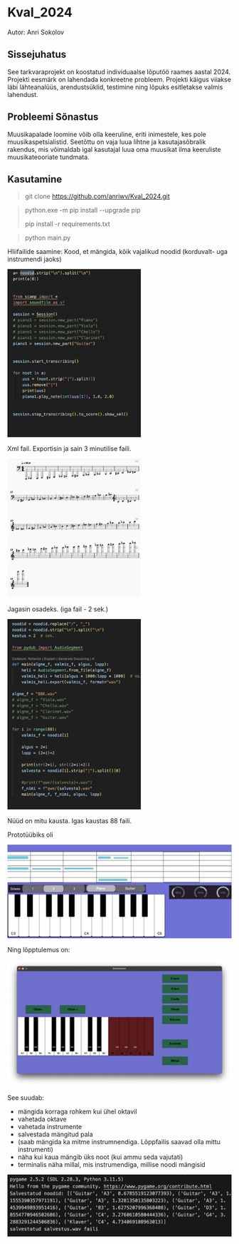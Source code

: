 # Kval_2024
Autor: Anri Sokolov

## Sissejuhatus
 See tarkvaraprojekt on koostatud individuaalse lõputöö raames aastal 2024. Projekti eesmärk on lahendada konkreetne probleem. Projekti käigus viiakse läbi lähteanalüüs, arendustsüklid, testimine ning lõpuks esitletakse valmis lahendust.


 ## Probleemi Sõnastus

Muusikapalade loomine võib olla keeruline, eriti inimestele, kes pole muusikaspetsialistid. Seetõttu on vaja luua lihtne ja kasutajasõbralik rakendus, mis võimaldab igal kasutajal luua oma muusikat ilma keeruliste muusikateooriate tundmata.


## Kasutamine
> git clone https://github.com/anriwv/Kval_2024.git

> python.exe -m pip install --upgrade pip
> 
> pip install -r requirements.txt

> python main.py



Hliifailide saamine:
Kood, et mängida, kõik vajalikud noodid (korduvalt- uga instrumendi jaoks)

<img src="https://github.com/anriwv/Kval_2024/raw/main/scr/3min.png" alt="3min" width="300">


Xml fail. Exportisin ja sain 3 minutilise faili.

<img src="https://github.com/anriwv/Kval_2024/raw/main/scr/Klaver.png" alt="Klaver" width="300">


Jagasin osadeks. (iga fail - 2 sek.)

<img src="https://github.com/anriwv/Kval_2024/raw/main/scr/valmistamine.png" alt="valmistamine" width="300">



Nüüd on mitu kausta. Igas kaustas 88 faili.


Prototüübiks oli

<img src="https://github.com/anriwv/Kval_2024/raw/main/scr/prototype.png" alt="prototype" width="600">



Ning lõpptulemus on:

<img src="https://github.com/anriwv/Kval_2024/raw/main/scr/Final.png" alt="Final" width="600">



See suudab:
- mängida korraga rohkem kui ühel oktavil
- vahetada oktave
- vahetada instrumente
- salvestada mängitud pala
- (saab mängida ka mitme instrumnendiga. Lõppfailis saavad olla mittu instrumenti)
- näha  kui kaua mängib üks noot (kui ammu seda vajutati)
- terminalis näha millal, mis instrumendiga, millise noodi mängisid

<img src="https://github.com/anriwv/Kval_2024/raw/main/scr/output.png" alt="output" width="600">


